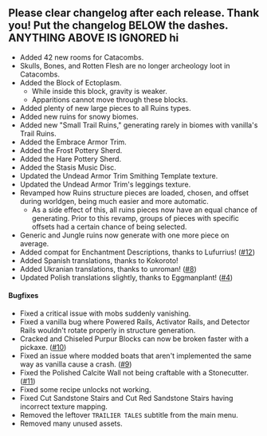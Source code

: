 Please clear changelog after each release.
Thank you!
Put the changelog BELOW the dashes. ANYTHING ABOVE IS IGNORED
hi
-----------------
- Added 42 new rooms for Catacombs.
- Skulls, Bones, and Rotten Flesh are no longer archeology loot in Catacombs.
- Added the Block of Ectoplasm.
  - While inside this block, gravity is weaker.
  - Apparitions cannot move through these blocks.
- Added plenty of new large pieces to all Ruins types.
- Added new ruins for snowy biomes.
- Added new "Small Trail Ruins," generating rarely in biomes with vanilla's Trail Ruins.
- Added the Embrace Armor Trim.
- Added the Frost Pottery Sherd.
- Added the Hare Pottery Sherd.
- Added the Stasis Music Disc.
- Updated the Undead Armor Trim Smithing Template texture.
- Updated the Undead Armor Trim's leggings texture.
- Revamped how Ruins structure pieces are loaded, chosen, and offset during worldgen, being much easier and more automatic.
  - As a side effect of this, all ruins pieces now have an equal chance of generating. Prior to this revamp, groups of pieces with specific offsets had a certain chance of being selected.
- Generic and Jungle ruins now generate with one more piece on average.
- Added compat for Enchantment Descriptions, thanks to Lufurrius! ([#12](https://github.com/FrozenBlock/TrailierTales/pull/12))
- Added Spanish translations, thanks to Kokoroto!
- Added Ukranian translations, thanks to unroman! ([#8](https://github.com/FrozenBlock/TrailierTales/pull/8))
- Updated Polish translations slightly, thanks to Eggmanplant! ([#4](https://github.com/FrozenBlock/TrailierTales/pull/4))

#### Bugfixes
- Fixed a critical issue with mobs suddenly vanishing.
- Fixed a vanilla bug where Powered Rails, Activator Rails, and Detector Rails wouldn't rotate properly in structure generation.
- Cracked and Chiseled Purpur Blocks can now be broken faster with a pickaxe. ([#10](https://github.com/FrozenBlock/TrailierTales/issues/10))
- Fixed an issue where modded boats that aren't implemented the same way as vanilla cause a crash. ([#9](https://github.com/FrozenBlock/TrailierTales/issues/9))
- Fixed the Polished Calcite Wall not being craftable with a Stonecutter. ([#11](https://github.com/FrozenBlock/TrailierTales/issues/11))
- Fixed some recipe unlocks not working.
- Fixed Cut Sandstone Stairs and Cut Red Sandstone Stairs having incorrect texture mapping.
- Removed the leftover `TRAILIER TALES` subtitle from the main menu.
- Removed many unused assets.
